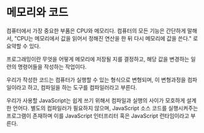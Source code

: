 # 메모리와 코드

컴퓨터에서 가장 중요한 부품은 CPU와 메모리다.
컴퓨터의 모든 기능은 간단하게 말해서, 
"CPU는 메모리에서 값을 읽어서 정해진 연산을 한 뒤 다시 메모리에 값을 쓴다."
로 요약할 수 있다.

프로그래밍이란 무엇을 어떻게 메모리에 저장될 지를 결정하고,
해당 값을 변경하는 일련의 명령어들을 작성하는 작업이다.

우리가 작성한 코드는 컴퓨터가 실행할 수 있는 형식으로 변형되며, 이 변형과정을 컴파일이라고 하고,
컴파일을 하는 도구를 컴파일러라고 부른다.

우리가 사용할 JavaScript는 쉽게 쓰기 위해서 컴파일과 실행의 사이가 모호하게 설계한 언어다.
별도의 컴파일러가 필요하지 않으며, JavaScript 소스 코드를 실행시켜주는 프로그램이 존재하며 이를
JavaScript 인터프리터 혹은 JavaScript 런타임이라고 부른다.

[//]: # (CPU의 3GHz, 메모리의 8GB를 설명하자)

